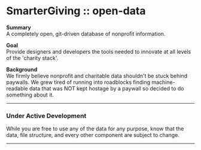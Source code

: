 # SmarterGiving :: open-data
**Summary**  
A completely open, git-driven database of nonprofit information.

**Goal**  
Provide designers and developers the tools needed to innovate at all levels of the 'charity stack'.

**Background**  
We firmly believe nonprofit and charitable data shouldn't be stuck behind paywalls. We grew tired of running into roadblocks finding machine-readable data that was NOT kept hostage by a paywall so decided to do something about it.  

***
### Under Active Development
While you are free to use any of the data for any purpose, know that the data, file structure, and every other component are subject to change.

***
